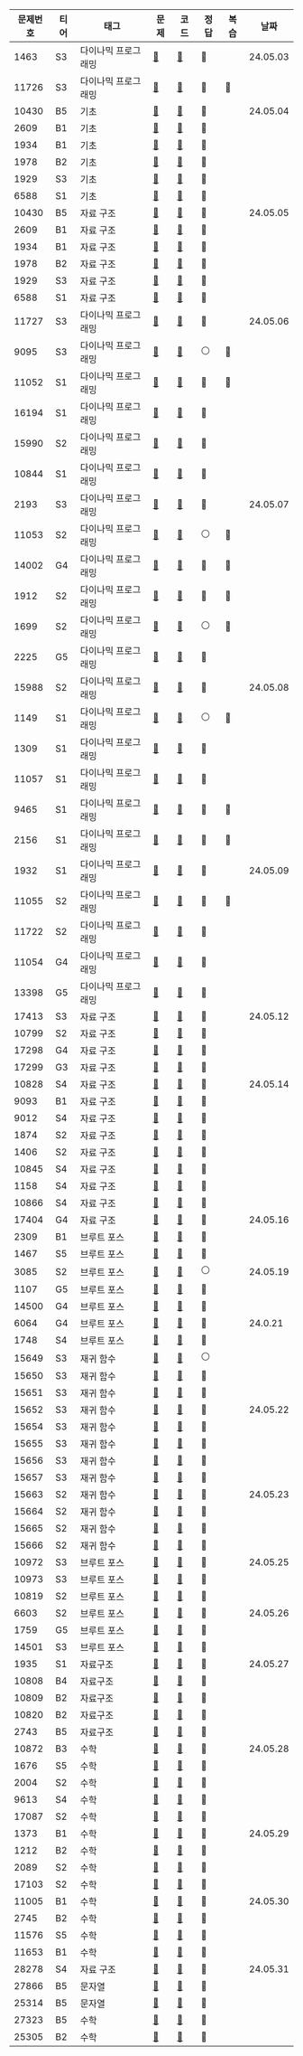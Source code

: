 | 문제번호  | 티어 | 태그         |문제| 코드                                                                                           |정답|복습| 날짜       |
|-------|----|------------|---|----------------------------------------------------------------------------------------------|---|--|----------|
| 1463  | S3 | 다이나믹 프로그래밍 |[📄](https://www.acmicpc.net/problem/1463)| [🔑](https://github.com/Dohynghyng/algorithm-study/blob/main/Dynamic%20Programming/1463.py)  |🔵|| 24.05.03 |
| 11726 | S3 | 다이나믹 프로그래밍 |[📄](https://www.acmicpc.net/problem/11726)| [🔑](https://github.com/Dohynghyng/algorithm-study/blob/main/Dynamic%20Programming/11726.py) |🔴|🔵|          |
| 10430 | B5 | 기초         |[📄](https://www.acmicpc.net/problem/10430)|[🔑](https://github.com/Dohynghyng/algorithm-study/blob/main/Basic/10430.py)|🔵|| 24.05.04 |
| 2609  | B1 | 기초         |[📄](https://www.acmicpc.net/problem/2609)|[🔑](https://github.com/Dohynghyng/algorithm-study/blob/main/Basic/2609.py)|🔵||          |
| 1934  | B1 | 기초         |[📄](https://www.acmicpc.net/problem/1934)|[🔑](https://github.com/Dohynghyng/algorithm-study/blob/main/Basic/1934.py)|🔵||          |
| 1978  | B2 | 기초         |[📄](https://www.acmicpc.net/problem/1978)|[🔑](https://github.com/Dohynghyng/algorithm-study/blob/main/Basic/1978.py)|🔵||          |
| 1929  | S3 | 기초         |[📄](https://www.acmicpc.net/problem/1929)|[🔑](https://github.com/Dohynghyng/algorithm-study/blob/main/Basic/1929.py)|🔵||          |
| 6588  | S1 | 기초         |[📄](https://www.acmicpc.net/problem/6588)|[🔑](https://github.com/Dohynghyng/algorithm-study/blob/main/Basic/6588.py)|🔵||          |
| 10430 | B5 | 자료 구조      |[📄](https://www.acmicpc.net/problem/10430)|[🔑](https://github.com/Dohynghyng/algorithm-study/blob/main/Basic/10430.py)|🔵|| 24.05.05 |
| 2609  | B1 | 자료 구조      |[📄](https://www.acmicpc.net/problem/2609)|[🔑](https://github.com/Dohynghyng/algorithm-study/blob/main/Basic/2609.py)|🔵||          |
| 1934  | B1 | 자료 구조      |[📄](https://www.acmicpc.net/problem/1934)|[🔑](https://github.com/Dohynghyng/algorithm-study/blob/main/Basic/1934.py)|🔵||          |
| 1978  | B2 | 자료 구조      |[📄](https://www.acmicpc.net/problem/1978)|[🔑](https://github.com/Dohynghyng/algorithm-study/blob/main/Basic/1978.py)|🔵||          |
| 1929  | S3 | 자료 구조      |[📄](https://www.acmicpc.net/problem/1929)|[🔑](https://github.com/Dohynghyng/algorithm-study/blob/main/Basic/1929.py)|🔵||          |
| 6588  | S1 | 자료 구조      |[📄](https://www.acmicpc.net/problem/6588)|[🔑](https://github.com/Dohynghyng/algorithm-study/blob/main/Basic/6588.py)|🔵||          |
| 11727 | S3 | 다이나믹 프로그래밍 |[📄](https://www.acmicpc.net/problem/11727)| [🔑](https://github.com/Dohynghyng/algorithm-study/blob/main/Dynamic%20Programming/11727.py) |🔵|| 24.05.06 |
| 9095  | S3 | 다이나믹 프로그래밍 |[📄](https://www.acmicpc.net/problem/9095)| [🔑](https://github.com/Dohynghyng/algorithm-study/blob/main/Dynamic%20Programming/9095.py)  |⚪|🔵|          |
| 11052 | S1 | 다이나믹 프로그래밍 |[📄](https://www.acmicpc.net/problem/11052)| [🔑](https://github.com/Dohynghyng/algorithm-study/blob/main/Dynamic%20Programming/11052.py) |🔴|🔵|          |
| 16194 | S1 | 다이나믹 프로그래밍 |[📄](https://www.acmicpc.net/problem/16194)| [🔑](https://github.com/Dohynghyng/algorithm-study/blob/main/Dynamic%20Programming/16194.py) |🔵||          |
| 15990 | S2 | 다이나믹 프로그래밍 |[📄](https://www.acmicpc.net/problem/15990)| [🔑](https://github.com/Dohynghyng/algorithm-study/blob/main/Dynamic%20Programming/15990.py) |🔵||          |
| 10844 | S1 | 다이나믹 프로그래밍 |[📄](https://www.acmicpc.net/problem/10844)| [🔑](https://github.com/Dohynghyng/algorithm-study/blob/main/Dynamic%20Programming/10844.py) |🔵||          |
| 2193  | S3 | 다이나믹 프로그래밍 |[📄](https://www.acmicpc.net/problem/2193)| [🔑](https://github.com/Dohynghyng/algorithm-study/blob/main/Dynamic%20Programming/2193.py)  |🔵|| 24.05.07 |
| 11053 | S2 | 다이나믹 프로그래밍 |[📄](https://www.acmicpc.net/problem/11053)| [🔑](https://github.com/Dohynghyng/algorithm-study/blob/main/Dynamic%20Programming/11053.py) |⚪|🔵|          |
| 14002 | G4 | 다이나믹 프로그래밍 |[📄](https://www.acmicpc.net/problem/14002)| [🔑](https://github.com/Dohynghyng/algorithm-study/blob/main/Dynamic%20Programming/14002.py) |🔴|🔵|          |
| 1912  | S2 | 다이나믹 프로그래밍 |[📄](https://www.acmicpc.net/problem/1912)| [🔑](https://github.com/Dohynghyng/algorithm-study/blob/main/Dynamic%20Programming/1912.py)  |🔴|🔵|          |
| 1699  | S2 | 다이나믹 프로그래밍 |[📄](https://www.acmicpc.net/problem/1699)| [🔑](https://github.com/Dohynghyng/algorithm-study/blob/main/Dynamic%20Programming/1699.py)  |⚪|🔵|          |
| 2225  | G5 | 다이나믹 프로그래밍 |[📄](https://www.acmicpc.net/problem/2225)| [🔑](https://github.com/Dohynghyng/algorithm-study/blob/main/Dynamic%20Programming/2225.py)  |🔵||          |
| 15988 | S2 | 다이나믹 프로그래밍 |[📄](https://www.acmicpc.net/problem/15988)| [🔑](https://github.com/Dohynghyng/algorithm-study/blob/main/Dynamic%20Programming/15988.py) |🔵|| 24.05.08 |
| 1149  | S1 | 다이나믹 프로그래밍 |[📄](https://www.acmicpc.net/problem/1149)| [🔑](https://github.com/Dohynghyng/algorithm-study/blob/main/Dynamic%20Programming/1149.py)  |⚪|🔵|          |
| 1309  | S1 | 다이나믹 프로그래밍 |[📄](https://www.acmicpc.net/problem/1309)| [🔑](https://github.com/Dohynghyng/algorithm-study/blob/main/Dynamic%20Programming/1309.py)  |🔵||          |
| 11057 | S1 | 다이나믹 프로그래밍 |[📄](https://www.acmicpc.net/problem/11057)| [🔑](https://github.com/Dohynghyng/algorithm-study/blob/main/Dynamic%20Programming/11057.py) |🔵||          |
| 9465  | S1 | 다이나믹 프로그래밍 |[📄](https://www.acmicpc.net/problem/9465)| [🔑](https://github.com/Dohynghyng/algorithm-study/blob/main/Dynamic%20Programming/9465.py)  |🔴|🔵|          |
| 2156  | S1 | 다이나믹 프로그래밍 |[📄](https://www.acmicpc.net/problem/2156)| [🔑](https://github.com/Dohynghyng/algorithm-study/blob/main/Dynamic%20Programming/2156.py)  |🔴|🔵|          |
| 1932  | S1 | 다이나믹 프로그래밍 |[📄](https://www.acmicpc.net/problem/1932)| [🔑](https://github.com/Dohynghyng/algorithm-study/blob/main/Dynamic%20Programming/1932.py)  |🔵|| 24.05.09 |
| 11055 | S2 | 다이나믹 프로그래밍 |[📄](https://www.acmicpc.net/problem/11055)| [🔑](https://github.com/Dohynghyng/algorithm-study/blob/main/Dynamic%20Programming/11055.py) |🔴|🔵|          |
| 11722 | S2 | 다이나믹 프로그래밍 |[📄](https://www.acmicpc.net/problem/11722)| [🔑](https://github.com/Dohynghyng/algorithm-study/blob/main/Dynamic%20Programming/11722.py) |🔵||          |
| 11054 | G4 | 다이나믹 프로그래밍 |[📄](https://www.acmicpc.net/problem/11054)| [🔑](https://github.com/Dohynghyng/algorithm-study/blob/main/Dynamic%20Programming/11054.py) |🔵||          |
| 13398 | G5 | 다이나믹 프로그래밍 |[📄](https://www.acmicpc.net/problem/13398)| [🔑](https://github.com/Dohynghyng/algorithm-study/blob/main/Dynamic%20Programming/13398.py) |🔵||          |
| 17413 | S3 | 자료 구조      |[📄](https://www.acmicpc.net/problem/17413)| [🔑](https://github.com/Dohynghyng/algorithm-study/blob/main/Data%20Structure/17413.py)       |🔵|| 24.05.12 |
| 10799 | S2 | 자료 구조      |[📄](https://www.acmicpc.net/problem/10799)| [🔑](https://github.com/Dohynghyng/algorithm-study/blob/main/Data%20Structure/10799.py)       |🔵||          |
| 17298 | G4 | 자료 구조      |[📄](https://www.acmicpc.net/problem/17298)| [🔑](https://github.com/Dohynghyng/algorithm-study/blob/main/Data%20Structure/17298.py)       |🔵||          |
| 17299 | G3 | 자료 구조      |[📄](https://www.acmicpc.net/problem/17299)| [🔑](https://github.com/Dohynghyng/algorithm-study/blob/main/Data%20Structure/17299.py)       |🔵||          |
| 10828 | S4 | 자료 구조      |[📄](https://www.acmicpc.net/problem/10828)| [🔑](https://github.com/Dohynghyng/algorithm-study/blob/main/Data%20Structure/10828.py)      |🔵|| 24.05.14 |
| 9093  | B1 | 자료 구조      |[📄](https://www.acmicpc.net/problem/9093)| [🔑](https://github.com/Dohynghyng/algorithm-study/blob/main/Data%20Structure/9093.py)       |🔵||          |
| 9012  | S4 | 자료 구조      |[📄](https://www.acmicpc.net/problem/9012)| [🔑](https://github.com/Dohynghyng/algorithm-study/blob/main/Data%20Structure/9012.py)       |🔵||          |
| 1874  | S2 | 자료 구조      |[📄](https://www.acmicpc.net/problem/1874)| [🔑](https://github.com/Dohynghyng/algorithm-study/blob/main/Data%20Structure/1874.py)       |🔵||          |
| 1406  | S2 | 자료 구조      |[📄](https://www.acmicpc.net/problem/1406)| [🔑](https://github.com/Dohynghyng/algorithm-study/blob/main/Data%20Structure/1406.py)       |🔵||          |
| 10845 | S4 | 자료 구조      |[📄](https://www.acmicpc.net/problem/10845)| [🔑](https://github.com/Dohynghyng/algorithm-study/blob/main/Data%20Structure/10845.py)      |🔵||          |
| 1158  | S4 | 자료 구조      |[📄](https://www.acmicpc.net/problem/1158)| [🔑](https://github.com/Dohynghyng/algorithm-study/blob/main/Data%20Structure/1158.py)       |🔵||          |
| 10866 | S4 | 자료 구조      |[📄](https://www.acmicpc.net/problem/10866)| [🔑](https://github.com/Dohynghyng/algorithm-study/blob/main/Data%20Structure/10866.py)      |🔵||          |
| 17404 | G4 | 자료 구조      |[📄](https://www.acmicpc.net/problem/17404)| [🔑](https://github.com/Dohynghyng/algorithm-study/blob/main/Data%20Structure/17404.py)      |🔴|| 24.05.16 |
| 2309  | B1 | 브루트 포스     |[📄](https://www.acmicpc.net/problem/2309)| [🔑](https://github.com/Dohynghyng/algorithm-study/blob/main/Brute%20Force/2309.py)          |🔵||          |
| 1467  | S5 | 브루트 포스     |[📄](https://www.acmicpc.net/problem/1467)| [🔑](https://github.com/Dohynghyng/algorithm-study/blob/main/Brute%20Force/1467.py)          |🔵||          |
| 3085  | S2 | 브루트 포스     |[📄](https://www.acmicpc.net/problem/3085)| [🔑](https://github.com/Dohynghyng/algorithm-study/blob/main/Brute%20Force/3085.py)          |⚪|| 24.05.19 |
| 1107  | G5 | 브루트 포스     |[📄](https://www.acmicpc.net/problem/1107)| [🔑](https://github.com/Dohynghyng/algorithm-study/blob/main/Brute%20Force/1107.py)          |🔵||          |
| 14500 | G4 | 브루트 포스     |[📄](https://www.acmicpc.net/problem/14500)| [🔑](https://github.com/Dohynghyng/algorithm-study/blob/main/Brute%20Force/14500.py)         |🔵||          |
| 6064  | G4 | 브루트 포스     |[📄](https://www.acmicpc.net/problem/6064)| [🔑](https://github.com/Dohynghyng/algorithm-study/blob/main/Brute%20Force/6064.py)          |🔴|| 24.0.21  |
| 1748  | S4 | 브루트 포스     |[📄](https://www.acmicpc.net/problem/1748)| [🔑](https://github.com/Dohynghyng/algorithm-study/blob/main/Brute%20Force/1748.py)          |🔵||          |
| 15649 | S3 | 재귀 함수      |[📄](https://www.acmicpc.net/problem/15649)| [🔑](https://github.com/Dohynghyng/algorithm-study/blob/main/Recursive/15649.py)             |⚪||          |
| 15650 | S3 | 재귀 함수      |[📄](https://www.acmicpc.net/problem/15650)|[🔑](https://github.com/Dohynghyng/algorithm-study/blob/main/Recursive/15650.py)|🔵||          |
| 15651 | S3 | 재귀 함수      |[📄](https://www.acmicpc.net/problem/15651)|[🔑](https://github.com/Dohynghyng/algorithm-study/blob/main/Recursive/15651.py)|🔵||          |
| 15652 | S3 | 재귀 함수      |[📄](https://www.acmicpc.net/problem/15652)|[🔑](https://github.com/Dohynghyng/algorithm-study/blob/main/Recursive/15652.py)|🔵|| 24.05.22 |
| 15654 | S3 | 재귀 함수      |[📄](https://www.acmicpc.net/problem/15654)|[🔑](https://github.com/Dohynghyng/algorithm-study/blob/main/Recursive/15654.py)|🔵||          |
| 15655 | S3 | 재귀 함수      |[📄](https://www.acmicpc.net/problem/15655)|[🔑](https://github.com/Dohynghyng/algorithm-study/blob/main/Recursive/15655.py)|🔵||          |
| 15656 | S3 | 재귀 함수      |[📄](https://www.acmicpc.net/problem/15656)|[🔑](https://github.com/Dohynghyng/algorithm-study/blob/main/Recursive/15656.py)|🔵||          |
| 15657 | S3 | 재귀 함수      |[📄](https://www.acmicpc.net/problem/15657)|[🔑](https://github.com/Dohynghyng/algorithm-study/blob/main/Recursive/15657.py)|🔵||          |
| 15663 | S2 | 재귀 함수      |[📄](https://www.acmicpc.net/problem/15663)|[🔑](https://github.com/Dohynghyng/algorithm-study/blob/main/Recursive/15663.py)|🔴|| 24.05.23 |
| 15664 | S2 | 재귀 함수      |[📄](https://www.acmicpc.net/problem/15664)|[🔑](https://github.com/Dohynghyng/algorithm-study/blob/main/Recursive/15664.py)|🔵||          |
| 15665 | S2 | 재귀 함수      |[📄](https://www.acmicpc.net/problem/15665)|[🔑](https://github.com/Dohynghyng/algorithm-study/blob/main/Recursive/15665.py)|🔵||          |
| 15666 | S2 | 재귀 함수      |[📄](https://www.acmicpc.net/problem/15666)|[🔑](https://github.com/Dohynghyng/algorithm-study/blob/main/Recursive/15666.py)|🔵||          |
| 10972 | S3 | 브루트 포스     |[📄](https://www.acmicpc.net/problem/10972)|[🔑](https://github.com/Dohynghyng/algorithm-study/blob/main/Brute%20Force/10972.py)|🔴|| 24.05.25 |
| 10973 | S3 | 브루트 포스     |[📄](https://www.acmicpc.net/problem/10973)|[🔑](https://github.com/Dohynghyng/algorithm-study/blob/main/Brute%20Force/10973.py)|🔵||          |
| 10819 | S2 | 브루트 포스     |[📄](https://www.acmicpc.net/problem/10819)|[🔑](https://github.com/Dohynghyng/algorithm-study/blob/main/Brute%20Force/10819.py)|🔵||          |
| 6603  | S2 | 브루트 포스     |[📄](https://www.acmicpc.net/problem/6603)|[🔑](https://github.com/Dohynghyng/algorithm-study/blob/main/Brute%20Force/6603.py)|🔵|| 24.05.26 |
| 1759  | G5 | 브루트 포스     |[📄](https://www.acmicpc.net/problem/1759)|[🔑](https://github.com/Dohynghyng/algorithm-study/blob/main/Brute%20Force/1759.py)|🔵||          |
| 14501 | S3 | 브루트 포스     |[📄](https://www.acmicpc.net/problem/14501)|[🔑](https://github.com/Dohynghyng/algorithm-study/blob/main/Brute%20Force/14501.py)|🔵||          |
| 1935  | S1 | 자료구조       |[📄](https://www.acmicpc.net/problem/1935)|[🔑](https://github.com/Dohynghyng/algorithm-study/blob/main/Data%20Structure/1935.py)|🔵|| 24.05.27 |
| 10808 | B4 | 자료구조       |[📄](https://www.acmicpc.net/problem/10808)|[🔑](https://github.com/Dohynghyng/algorithm-study/blob/main/Data%20Structure/10808.py)|🔵||          |
| 10809 | B2 | 자료구조       |[📄](https://www.acmicpc.net/problem/10809)|[🔑](https://github.com/Dohynghyng/algorithm-study/blob/main/Data%20Structure/10809.py)|🔵||          |
| 10820 | B2 | 자료구조       |[📄](https://www.acmicpc.net/problem/10820)|[🔑](https://github.com/Dohynghyng/algorithm-study/blob/main/Data%20Structure/10820.py)|🔵||          |
| 2743  | B5 | 자료구조       |[📄](https://www.acmicpc.net/problem/2743)|[🔑](https://github.com/Dohynghyng/algorithm-study/blob/main/Data%20Structure/2743.py)|🔵||          |
| 10872 | B3 | 수학         |[📄](https://www.acmicpc.net/problem/10872)|[🔑](https://github.com/Dohynghyng/algorithm-study/blob/main/Basic/10872.py)|🔵|| 24.05.28 |
| 1676  | S5 | 수학         |[📄](https://www.acmicpc.net/problem/1676)|[🔑](https://github.com/Dohynghyng/algorithm-study/blob/main/Basic/1676.py)|🔵||          |
| 2004  | S2 | 수학         |[📄](https://www.acmicpc.net/problem/2004)|[🔑](https://github.com/Dohynghyng/algorithm-study/blob/main/Basic/2004.py)|🔵||          |
| 9613  | S4 | 수학         |[📄](https://www.acmicpc.net/problem/9613)|[🔑](https://github.com/Dohynghyng/algorithm-study/blob/main/Basic/9613.py)|🔵||          |
| 17087 | S2 |수학|[📄](https://www.acmicpc.net/problem/17087)|[🔑](https://github.com/Dohynghyng/algorithm-study/blob/main/Basic/17087.py)|🔵||          |
| 1373  | B1 |수학|[📄](https://www.acmicpc.net/problem/1373)|[🔑](https://github.com/Dohynghyng/algorithm-study/blob/main/Basic/1373.py)|🔵|| 24.05.29 |
| 1212  | B2 |수학|[📄](https://www.acmicpc.net/problem/1212)|[🔑](https://github.com/Dohynghyng/algorithm-study/blob/main/Basic/1212.py)|🔵||          |
| 2089  | S2 |수학|[📄](https://www.acmicpc.net/problem/2089)|[🔑](https://github.com/Dohynghyng/algorithm-study/blob/main/Basic/2089.py)|🔵||          |
| 17103 | S2 |수학|[📄](https://www.acmicpc.net/problem/17103)|[🔑](https://github.com/Dohynghyng/algorithm-study/blob/main/Basic/17103.py)|🔵||          |
| 11005 | B1 |수학|[📄](https://www.acmicpc.net/problem/11005)|[🔑](https://github.com/Dohynghyng/algorithm-study/blob/main/Basic/11005.py)|🔵|| 24.05.30 |
| 2745  | B2 |수학|[📄](https://www.acmicpc.net/problem/2745)|[🔑](https://github.com/Dohynghyng/algorithm-study/blob/main/Basic/2745.py)|🔵||          |
| 11576 | S5 |수학|[📄](https://www.acmicpc.net/problem/11576)|[🔑](https://github.com/Dohynghyng/algorithm-study/blob/main/Basic/11576.py)|🔵||          |
|11653|B1|수학|[📄](https://www.acmicpc.net/problem/11653)|[🔑](https://github.com/Dohynghyng/algorithm-study/blob/main/Basic/11653.py)|🔵||          |
|28278|S4|자료 구조|[📄](https://www.acmicpc.net/problem/28278)|[🔑](https://github.com/Dohynghyng/algorithm-study/blob/main/Data%20Structure/28278.py)|🔵|| 24.05.31 |
|27866|B5|문자열|[📄](https://www.acmicpc.net/problem/27866)|[🔑](https://github.com/Dohynghyng/algorithm-study/blob/main/Basic/27866.py)|🔵||          |
|25314|B5|문자열|[📄](https://www.acmicpc.net/problem/25314)|[🔑](https://github.com/Dohynghyng/algorithm-study/blob/main/Basic/25314.py)|🔵|||
|27323|B5|수학|[📄](https://www.acmicpc.net/problem/27323)|[🔑](https://github.com/Dohynghyng/algorithm-study/blob/main/Basic/27323.py)|🔵||          |
|25305|B2|수학|[📄](https://www.acmicpc.net/problem/25305)|[🔑](https://github.com/Dohynghyng/algorithm-study/blob/main/Basic/25305.py)|🔵|||






<!--
|28278|S4|자료 구조|[📄](https://www.acmicpc.net/problem/28278)|[🔑](https://github.com/Dohynghyng/algorithm-study/blob/main/Data%20Structure/28278.py)|🔵|| 24.05.30|
🔵⚪🔴



|25305|B2수학|[📄](https://www.acmicpc.net/problem/25305)|[🔑](https://github.com/Dohynghyng/algorithm-study/blob/main/Basic/25305.py)|🔵|||

-->


